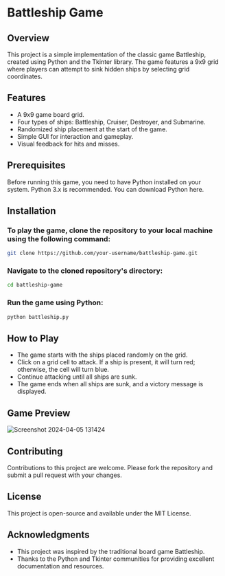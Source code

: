 # Battleship Game

## Overview
This project is a simple implementation of the classic game Battleship, created using Python and the Tkinter library. The game features a 9x9 grid where players can attempt to sink hidden ships by selecting grid coordinates.

## Features
- A 9x9 game board grid.
- Four types of ships: Battleship, Cruiser, Destroyer, and Submarine.
- Randomized ship placement at the start of the game.
- Simple GUI for interaction and gameplay.
- Visual feedback for hits and misses.

## Prerequisites
Before running this game, you need to have Python installed on your system. Python 3.x is recommended. You can download Python here.

## Installation
### To play the game, clone the repository to your local machine using the following command:
```bash
git clone https://github.com/your-username/battleship-game.git
```

### Navigate to the cloned repository's directory:
```bash
cd battleship-game
```

### Run the game using Python:
```bash
python battleship.py
```

## How to Play
- The game starts with the ships placed randomly on the grid.
- Click on a grid cell to attack. If a ship is present, it will turn red; otherwise, the cell will turn blue.
- Continue attacking until all ships are sunk.
- The game ends when all ships are sunk, and a victory message is displayed.

## Game Preview

![Screenshot 2024-04-05 131424](https://github.com/monalisaburma/Battleship_game/assets/122416015/0ff2528b-5540-4395-8d56-c6682130fb96)

## Contributing
Contributions to this project are welcome. Please fork the repository and submit a pull request with your changes.

## License
This project is open-source and available under the MIT License.

## Acknowledgments
- This project was inspired by the traditional board game Battleship.
- Thanks to the Python and Tkinter communities for providing excellent documentation and resources.


